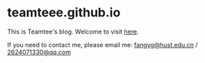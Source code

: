 # teamteee.github.io
This is Teamtee's blog. Welcome to visit [here](https://teamtee.github.io/).

If you need to contact me, please email me: fangyg@hust.edu.cn / 2624071330@qq.com




